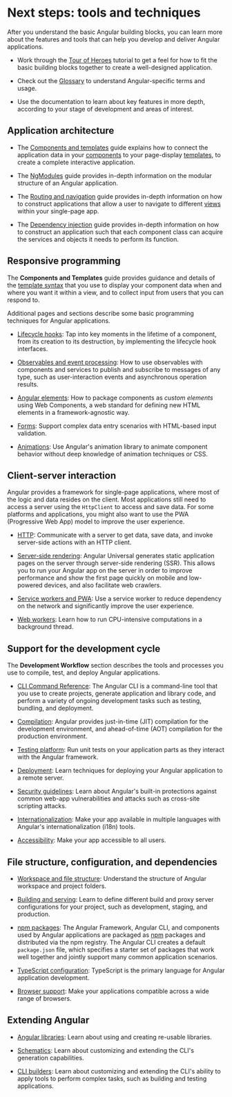 # Next steps: tools and techniques

After you understand the basic Angular building blocks, you can learn more
about the features and tools that can help you develop and deliver Angular applications.

* Work through the [Tour of Heroes](tutorial) tutorial to get a feel for how to fit the basic building blocks together to create a well-designed application.

* Check out the [Glossary](guide/glossary) to understand Angular-specific terms and usage.

* Use the documentation to learn about key features in more depth, according to your stage of development and areas of interest.

## Application architecture

* The [Components and templates](guide/displaying-data) guide explains how to connect the application data in your [components](guide/glossary#component) to your page-display [templates](guide/glossary#template), to create a complete interactive application.

* The [NgModules](guide/ngmodules) guide provides in-depth information on the modular structure of an Angular application.

* The [Routing and navigation](guide/router) guide provides in-depth information on how to construct applications that allow a user to navigate to different [views](guide/glossary#view) within your single-page app.

* The [Dependency injection](guide/dependency-injection) guide provides in-depth information on how to construct an application such that each component class can acquire the services and objects it needs to perform its function.

## Responsive programming

The **Components and Templates** guide provides guidance and details of the [template syntax](guide/template-syntax) that you use to display your component data when and where you want it within a view, and to collect input from users that you can respond to.

Additional pages and sections describe some basic programming techniques for Angular applications.

* [Lifecycle hooks](guide/lifecycle-hooks): Tap into key moments in the lifetime of a component, from its creation to its destruction, by implementing the lifecycle hook interfaces.

* [Observables and event processing](guide/observables): How to use observables with components and services to publish and subscribe to messages of any type, such as user-interaction events and asynchronous operation results.

* [Angular elements](guide/elements): How to package components as *custom elements* using Web Components, a web standard for defining new HTML elements in a framework-agnostic way.

* [Forms](guide/forms-overview): Support complex data entry scenarios with HTML-based input validation.

* [Animations](guide/animations): Use Angular's animation library to animate component behavior
without deep knowledge of animation techniques or CSS.

## Client-server interaction

Angular provides a framework for single-page applications, where most of the logic and data resides on the client.
Most applications still need to access a server using the `HttpClient` to access and save data.
For some platforms and applications, you might also want to use the PWA (Progressive Web App) model to improve the user experience.

* [HTTP](guide/http): Communicate with a server to get data, save data, and invoke server-side actions with an HTTP client.

* [Server-side rendering](guide/universal): Angular Universal generates static application pages on the server through server-side rendering (SSR). This allows you to run your Angular app on the server in order to improve performance and show the first page quickly on mobile and low-powered devices, and also facilitate web crawlers.

* [Service workers and PWA](guide/service-worker-intro): Use a service worker to reduce dependency on the network and significantly improve the user experience.

* [Web workers](guide/web-worker): Learn how to run CPU-intensive computations in a background thread.

## Support for the development cycle

The **Development Workflow** section describes the tools and processes you use to compile, test, and deploy Angular applications.

* [CLI Command Reference](cli): The Angular CLI is a command-line tool that you use to create projects, generate application and library code, and perform a variety of ongoing development tasks such as testing, bundling, and deployment.

* [Compilation](guide/aot-compiler): Angular provides just-in-time (JIT) compilation for the development environment, and ahead-of-time (AOT) compilation for the production environment.

* [Testing platform](guide/testing): Run unit tests on your application parts as they interact with the Angular framework.

* [Deployment](guide/deployment): Learn techniques for deploying your Angular application to a remote server.

* [Security guidelines](guide/security): Learn about Angular's built-in protections against common web-app vulnerabilities and attacks such as cross-site scripting attacks.

* [Internationalization](guide/i18n): Make your app available in multiple languages with Angular's internationalization (i18n) tools.

* [Accessibility](guide/accessibility): Make your app accessible to all users.


## File structure, configuration, and dependencies

* [Workspace and file structure](guide/file-structure): Understand the structure of Angular workspace and project folders.

* [Building and serving](guide/build): Learn to define different build and proxy server configurations for your project, such as development, staging, and production.

* [npm packages](guide/npm-packages): The Angular Framework, Angular CLI, and components used by Angular applications are packaged as [npm](https://docs.npmjs.com/) packages and distributed via the npm registry. The Angular CLI creates a default `package.json` file, which specifies a starter set of packages that work well together and jointly support many common application scenarios.

* [TypeScript configuration](guide/typescript-configuration): TypeScript is the primary language for Angular application development.

* [Browser support](guide/browser-support): Make your applications compatible across a wide range of browsers.

## Extending Angular

* [Angular libraries](guide/libraries): Learn about using and creating re-usable libraries.

* [Schematics](guide/schematics): Learn about customizing and extending the CLI's generation capabilities.

* [CLI builders](guide/cli-builder): Learn about customizing and extending the CLI's ability to apply tools to perform complex tasks, such as building and testing applications.
